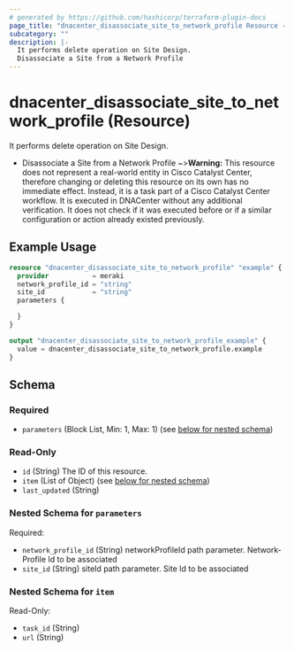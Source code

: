```yaml
---
# generated by https://github.com/hashicorp/terraform-plugin-docs
page_title: "dnacenter_disassociate_site_to_network_profile Resource - terraform-provider-dnacenter"
subcategory: ""
description: |-
  It performs delete operation on Site Design.
  Disassociate a Site from a Network Profile
---
```


# dnacenter_disassociate_site_to_network_profile (Resource)

It performs delete operation on Site Design.

- Disassociate a Site from a Network Profile
~>**Warning:**
This resource does not represent a real-world entity in Cisco Catalyst Center, therefore changing or deleting this resource on its own has no immediate effect.
Instead, it is a task part of a Cisco Catalyst Center workflow. It is executed in DNACenter without any additional verification. It does not check if it was executed before or if a similar configuration or action already existed previously.

## Example Usage

```terraform
resource "dnacenter_disassociate_site_to_network_profile" "example" {
  provider           = meraki
  network_profile_id = "string"
  site_id            = "string"
  parameters {

  }
}

output "dnacenter_disassociate_site_to_network_profile_example" {
  value = dnacenter_disassociate_site_to_network_profile.example
}
```

<!-- schema generated by tfplugindocs -->
## Schema

### Required

- `parameters` (Block List, Min: 1, Max: 1) (see [below for nested schema](#nestedblock--parameters))

### Read-Only

- `id` (String) The ID of this resource.
- `item` (List of Object) (see [below for nested schema](#nestedatt--item))
- `last_updated` (String)

<a id="nestedblock--parameters"></a>
### Nested Schema for `parameters`

Required:

- `network_profile_id` (String) networkProfileId path parameter. Network-Profile Id to be associated
- `site_id` (String) siteId path parameter. Site Id to be associated


<a id="nestedatt--item"></a>
### Nested Schema for `item`

Read-Only:

- `task_id` (String)
- `url` (String)
